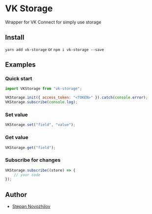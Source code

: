 # VK Storage
Wrapper for VK Connect for simply use storage

## Install
```yarn add vk-storage``` or ```npm i vk-storage --save```

## Examples
### Quick start
```js
import VKStorage from "vk-storage";

VKStorage.init({ access_token: "<TOKEN>" }).catch(console.error);
VKStorage.subscribe(console.log);
```

### Set value
```js
VKStorage.set("field", "value");
```

### Get value
```js
VKStorage.get("field");
```

### Subscribe for changes
```js
VKStorage.subscribe((store) => {
    // your code
});
```

## Author
*   [Stepan Novozhilov](https://vk.me/hit2hat)